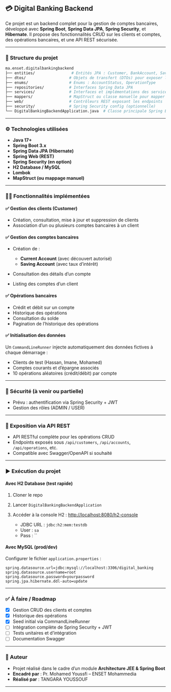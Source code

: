 ## 💳 Digital Banking Backend

Ce projet est un backend complet pour la gestion de comptes bancaires, développé avec **Spring Boot**, **Spring Data JPA**, **Spring Security**, et **Hibernate**. Il propose des fonctionnalités CRUD sur les clients et comptes, des opérations bancaires, et une API REST sécurisée.

---

### 📁 Structure du projet

```bash
ma.enset.digitalbankingbackend
├── entities/                # Entités JPA : Customer, BankAccount, SavingAccount, CurrentAccount, AccountOperation
├── dtos/                   # Objets de transfert (DTOs) pour exposer les données
├── enums/                  # Enums : AccountStatus, OperationType
├── repositories/           # Interfaces Spring Data JPA
├── services/               # Interfaces et implémentations des services métiers
├── mappers/                # MapStruct ou classe manuelle pour mapper Entity <-> DTO
├── web/                    # Contrôleurs REST exposant les endpoints
├── security/               # Spring Security config (optionnelle)
└── DigitalBankingBackendApplication.java  # Classe principale Spring Boot
```

---

### ⚙️ Technologies utilisées

* **Java 17+**
* **Spring Boot 3.x**
* **Spring Data JPA (Hibernate)**
* **Spring Web (REST)**
* **Spring Security (en option)**
* **H2 Database / MySQL**
* **Lombok**
* **MapStruct (ou mappage manuel)**

---

### 🧑‍💻 Fonctionnalités implémentées

#### ✅ Gestion des clients (Customer)

* Création, consultation, mise à jour et suppression de clients
* Association d’un ou plusieurs comptes bancaires à un client

#### ✅ Gestion des comptes bancaires

* Création de :

  * **Current Account** (avec découvert autorisé)
  * **Saving Account** (avec taux d’intérêt)
* Consultation des détails d’un compte
* Listing des comptes d’un client

#### ✅ Opérations bancaires

* Crédit et débit sur un compte
* Historique des opérations
* Consultation du solde
* Pagination de l’historique des opérations

#### ✅ Initialisation des données

Un `CommandLineRunner` injecte automatiquement des données fictives à chaque démarrage :

* Clients de test (Hassan, Imane, Mohamed)
* Comptes courants et d’épargne associés
* 10 opérations aléatoires (crédit/débit) par compte

---

### 🔐 Sécurité (à venir ou partielle)

* Prévu : authentification via Spring Security + JWT
* Gestion des rôles (ADMIN / USER)

---

### 🔗 Exposition via API REST

* API RESTful complète pour les opérations CRUD
* Endpoints exposés sous `/api/customers`, `/api/accounts`, `/api/operations`, etc.
* Compatible avec Swagger/OpenAPI si souhaité

---

### ▶️ Exécution du projet

#### Avec H2 Database (test rapide)

1. Cloner le repo
2. Lancer `DigitalBankingBackendApplication`
3. Accéder à la console H2 : [http://localhost:8080/h2-console](http://localhost:8080/h2-console)

   * JDBC URL : `jdbc:h2:mem:testdb`
   * User : `sa`
   * Pass : \`\`

#### Avec MySQL (prod/dev)

Configurer le fichier `application.properties` :

```properties
spring.datasource.url=jdbc:mysql://localhost:3306/digital_banking
spring.datasource.username=root
spring.datasource.password=yourpassword
spring.jpa.hibernate.ddl-auto=update
```

---

### ✅ À faire / Roadmap

* [x] Gestion CRUD des clients et comptes
* [x] Historique des opérations
* [x] Seed initial via CommandLineRunner
* [ ] Intégration complète de Spring Security + JWT
* [ ] Tests unitaires et d’intégration
* [ ] Documentation Swagger

---

### 📄 Auteur

* Projet réalisé dans le cadre d’un module **Architecture JEE & Spring Boot**
* **Encadré par** : Pr. Mohamed Youssfi – ENSET Mohammedia
* **Réalisé par** : TANGARA YOUSSOUF




---

